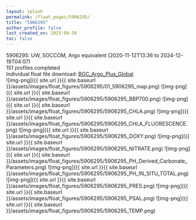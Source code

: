 ```yaml
---
layout: splash
permalink: /float_pages/5906295/
title: "5906295"
author_profile: false
last_created_on: 2025-09-30
toc: false
---
```

 
5906295: UW, SOCCOM, Argo equivalent (2020-11-12T13:36 to 2024-12-19T04:07)\
151 profiles completed\
Individual float file download: [BGC_Argo_Plus_Global](https://ftp.soest.hawaii.edu/bgc_argo_plus/Individual_Floats/outliers_removed/5906295_Sprof_processed.nc)\
![img-png]({{ site.url }}{{ site.baseurl }}/assets/images/float_figures/5906295/01_5906295_map.png)
![img-png]({{ site.url }}{{ site.baseurl }}/assets/images/float_figures/5906295/5906295_BBP700.png)
![img-png]({{ site.url }}{{ site.baseurl }}/assets/images/float_figures/5906295/5906295_CHLA.png)
![img-png]({{ site.url }}{{ site.baseurl }}/assets/images/float_figures/5906295/5906295_CHLA_FLUORESCENCE.png)
![img-png]({{ site.url }}{{ site.baseurl }}/assets/images/float_figures/5906295/5906295_DOXY.png)
![img-png]({{ site.url }}{{ site.baseurl }}/assets/images/float_figures/5906295/5906295_NITRATE.png)
![img-png]({{ site.url }}{{ site.baseurl }}/assets/images/float_figures/5906295/5906295_PH_Derived_Carbonate_Parameters.png)
![img-png]({{ site.url }}{{ site.baseurl }}/assets/images/float_figures/5906295/5906295_PH_IN_SITU_TOTAL.png)
![img-png]({{ site.url }}{{ site.baseurl }}/assets/images/float_figures/5906295/5906295_PRES.png)
![img-png]({{ site.url }}{{ site.baseurl }}/assets/images/float_figures/5906295/5906295_PSAL.png)
![img-png]({{ site.url }}{{ site.baseurl }}/assets/images/float_figures/5906295/5906295_TEMP.png)
